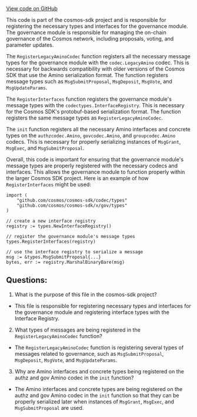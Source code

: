 [View code on GitHub](https://github.com/cosmos/cosmos-sdk.git/x/gov/types/v1/codec.go)

This code is part of the cosmos-sdk project and is responsible for registering the necessary types and interfaces for the governance module. The governance module is responsible for managing the on-chain governance of the Cosmos network, including proposals, voting, and parameter updates.

The `RegisterLegacyAminoCodec` function registers all the necessary message types for the governance module with the `codec.LegacyAmino` codec. This is necessary for backwards compatibility with older versions of the Cosmos SDK that use the Amino serialization format. The function registers message types such as `MsgSubmitProposal`, `MsgDeposit`, `MsgVote`, and `MsgUpdateParams`.

The `RegisterInterfaces` function registers the governance module's message types with the `codectypes.InterfaceRegistry`. This is necessary for the Cosmos SDK's protobuf-based serialization format. The function registers the same message types as `RegisterLegacyAminoCodec`.

The `init` function registers all the necessary Amino interfaces and concrete types on the `authzcodec.Amino`, `govcodec.Amino`, and `groupcodec.Amino` codecs. This is necessary for properly serializing instances of `MsgGrant`, `MsgExec`, and `MsgSubmitProposal`.

Overall, this code is important for ensuring that the governance module's message types are properly registered with the necessary codecs and interfaces. This allows the governance module to function properly within the larger Cosmos SDK project. Here is an example of how `RegisterInterfaces` might be used:

```
import (
    "github.com/cosmos/cosmos-sdk/codec/types"
    "github.com/cosmos/cosmos-sdk/x/gov/types"
)

// create a new interface registry
registry := types.NewInterfaceRegistry()

// register the governance module's message types
types.RegisterInterfaces(registry)

// use the interface registry to serialize a message
msg := &types.MsgSubmitProposal{...}
bytes, err := registry.MarshalBinaryBare(msg)
```
## Questions: 
 1. What is the purpose of this file in the cosmos-sdk project?
- This file is responsible for registering necessary types and interfaces for the governance module and registering interface types with the Interface Registry.

2. What types of messages are being registered in the `RegisterLegacyAminoCodec` function?
- The `RegisterLegacyAminoCodec` function is registering several types of messages related to governance, such as `MsgSubmitProposal`, `MsgDeposit`, `MsgVote`, and `MsgUpdateParams`.

3. Why are Amino interfaces and concrete types being registered on the authz and gov Amino codec in the `init` function?
- The Amino interfaces and concrete types are being registered on the authz and gov Amino codec in the `init` function so that they can be properly serialized later when instances of `MsgGrant`, `MsgExec`, and `MsgSubmitProposal` are used.